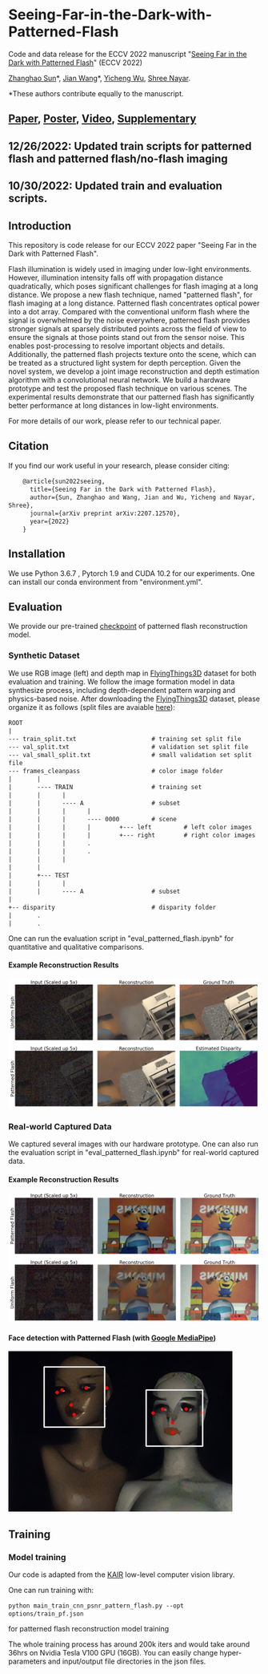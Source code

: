 # Seeing-Far-in-the-Dark-with-Patterned-Flash
Code and data release for the ECCV 2022 manuscript "[Seeing Far in the Dark with Patterned Flash]" (ECCV 2022)

[Zhanghao Sun]\*, [Jian Wang]\*, [Yicheng Wu], [Shree Nayar].

\*These authors contribute equally to the manuscript.

## [Paper], [Poster], [Video], [Supplementary]

[Seeing Far in the Dark with Patterned Flash]: https://arxiv.org/pdf/2207.12570.pdf
[Zhanghao Sun]: https://zhsun0357.github.io/
[Jian Wang]: https://jianwang-cmu.github.io/
[Yicheng Wu]: https://yichengwu.github.io/
[Shree Nayar]: http://www.cs.columbia.edu/~nayar/
[Paper]: https://arxiv.org/pdf/2207.12570.pdf
[Poster]: https://zhsun0357.github.io/data/2891.pdf
[Video]: https://zhsun0357.github.io/data/2891.mp4
[Supplementary]: https://jianwang-cmu.github.io/22patternedFlash/patteredFlash-supp.pdf

## 12/26/2022: Updated train scripts for patterned flash and patterned flash/no-flash imaging
## 10/30/2022: Updated train and evaluation scripts.

## Introduction
This repository is code release for our ECCV 2022 paper "Seeing Far in the Dark with Patterned Flash". 

Flash illumination is widely used in imaging under low-light environments. However, illumination intensity falls off with propagation distance quadratically, which poses significant challenges for flash imaging at a long distance. We propose a new flash technique, named "patterned flash", for flash imaging at a long distance. Patterned flash concentrates optical power into a dot array. Compared with the conventional uniform flash where the signal is overwhelmed by the noise everywhere, patterned flash provides stronger signals at sparsely distributed points across the field of view to ensure the signals at those points stand out from the sensor noise. This enables post-processing to resolve important objects and details. Additionally, the patterned flash projects texture onto the scene, which can be treated as a structured light system for depth perception. Given the novel system, we develop a joint image reconstruction and depth estimation algorithm with a convolutional neural network. We build a hardware prototype and test the proposed flash technique on various scenes. The experimental results demonstrate that our patterned flash has significantly better performance at long distances in low-light environments. 

For more details of our work, please refer to our technical paper.

## Citation
If you find our work useful in your research, please consider citing:

        @article{sun2022seeing,
          title={Seeing Far in the Dark with Patterned Flash},
          author={Sun, Zhanghao and Wang, Jian and Wu, Yicheng and Nayar, Shree},
          journal={arXiv preprint arXiv:2207.12570},
          year={2022}
        }

## Installation
We use Python 3.6.7 , Pytorch 1.9 and CUDA 10.2 for our experiments. One can install our conda environment from "environment.yml".

## Evaluation
We provide our pre-trained [checkpoint] of patterned flash reconstruction model.

### Synthetic Dataset
We use RGB image (left) and depth map in [FlyingThings3D] dataset for both evaluation and training. 
We follow the image formation model in data synthesize process, including depth-dependent pattern warping and physics-based noise. 
After downloading the [FlyingThings3D] dataset, please organize it as follows (split files are avaiable [here]):

[here]: https://zhsun0357.github.io/

```
ROOT
|
--- train_split.txt                     # training set split file
--- val_split.txt                       # validation set split file
--- val_small_split.txt                 # small validation set split file
--- frames_cleanpass                    # color image folder
|       |
|       ---- TRAIN                      # training set
|       |      |
|       |      ---- A                   # subset
|       |      |      |
|       |      |      ---- 0000         # scene
|       |      |      |        +--- left         # left color images
|       |      |      |        +--- right        # right color images
|       |      |      .
|       |      |      .
|       |      |
|       |
|       +--- TEST
|       |      |
|       |      ---- A                   # subset
|
+-- disparity                           # disparity folder
|       .
|       .
```

One can run the evaluation script in "eval_patterned_flash.ipynb" for quantitative and qualitative comparisons.

#### Example Reconstruction Results
<img src='figs/results_synth.png'>

### Real-world Captured Data
We captured several images with our hardware prototype. One can also run the evaluation script in "eval_patterned_flash.ipynb" for real-world captured data.

#### Example Reconstruction Results
<img src='figs/results_real.png'>

#### Face detection with Patterned Flash (with [Google MediaPipe])
<img src='face_det/mediapipe_detection/annotated_image_pf_face_det.jpg'>

[checkpoint]: https://zhsun0357.github.io/
[FlyingThings3D]: https://lmb.informatik.uni-freiburg.de/resources/datasets/SceneFlowDatasets.en.html
[Google MediaPipe]: https://google.github.io/mediapipe/

## Training
### Model training
Our code is adapted from the [KAIR] low-level computer vision library.

[KAIR]: https://github.com/cszn/KAIR

One can run training with:
    
    python main_train_cnn_psnr_pattern_flash.py --opt options/train_pf.json
    
for patterned flash reconstruction model training
    
The whole training process has around 200k iters and would take around 36hrs on Nvidia Tesla V100 GPU (16GB).
You can easily change hyper-parameters and input/output file directories in the json files.

